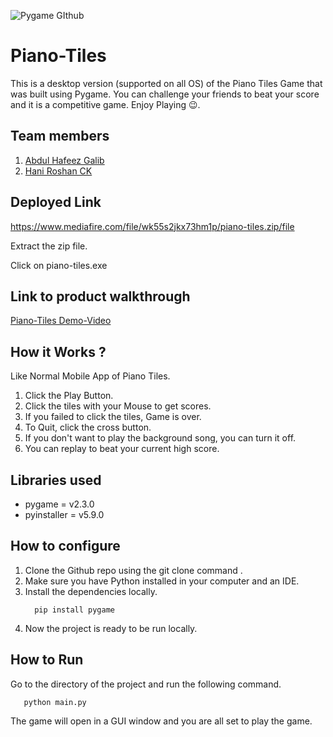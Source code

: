 ![Pygame GIthub](https://user-images.githubusercontent.com/64391274/229285417-80d68655-4282-4a33-87a2-20723c8dfcb0.png)

# Piano-Tiles
This is a desktop version (supported on all OS) of the Piano Tiles Game that was built using Pygame. You can challenge your friends to beat your score and it is a competitive game. Enjoy Playing 😉.

## Team members
1. [Abdul Hafeez Galib](https://github.com/Abdul-Hafeez-Galib)
2. [Hani Roshan CK](https://github.com/hani-2020)

## Deployed Link
https://www.mediafire.com/file/wk55s2jkx73hm1p/piano-tiles.zip/file

Extract the zip file.

Click on piano-tiles.exe

## Link to product walkthrough
[Piano-Tiles Demo-Video](https://www.loom.com/share/02e0bfa766434caf8e3371002e12d778)

## How it Works ?
Like Normal Mobile App of Piano Tiles.
1. Click the Play Button.
2. Click the tiles with your Mouse to get scores.
3. If you failed to click the tiles, Game is over.
4. To Quit, click the cross button.
5. If you don't want to play the background song, you can turn it off.
6. You can replay to beat your current high score.

## Libraries used
- pygame = v2.3.0
- pyinstaller = v5.9.0

## How to configure
1. Clone the Github repo using the git clone command .
2. Make sure you have Python installed in your computer and an IDE.
3. Install the dependencies locally.
    ```
      pip install pygame
    ```
4. Now the project is ready to be run locally.

## How to Run
Go to the directory of the project and run the following command.
   ```
      python main.py
   ```

The game will open in a GUI window and you are all set to play the game.
